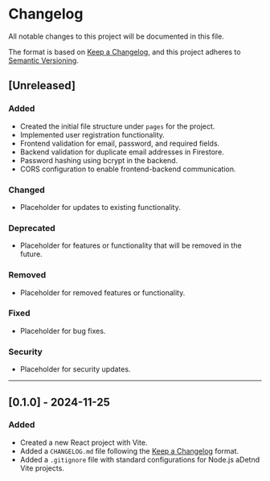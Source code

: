 # Changelog

All notable changes to this project will be documented in this file.

The format is based on [Keep a Changelog](https://keepachangelog.com/en/1.1.0/),
and this project adheres to [Semantic Versioning](https://semver.org/).

## [Unreleased]

### Added

- Created the initial file structure under `pages` for the project.
- Implemented user registration functionality.
- Frontend validation for email, password, and required fields.
- Backend validation for duplicate email addresses in Firestore.
- Password hashing using bcrypt in the backend.
- CORS configuration to enable frontend-backend communication.

### Changed

- Placeholder for updates to existing functionality.

### Deprecated

- Placeholder for features or functionality that will be removed in the future.

### Removed

- Placeholder for removed features or functionality.

### Fixed

- Placeholder for bug fixes.

### Security

- Placeholder for security updates.

---

## [0.1.0] - 2024-11-25

### Added

- Created a new React project with Vite.
- Added a `CHANGELOG.md` file following the [Keep a Changelog](https://keepachangelog.com/en/1.1.0/) format.
- Added a `.gitignore` file with standard configurations for Node.js aDetnd Vite projects.
